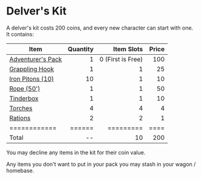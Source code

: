 # Delver's Kit

A delver's kit costs 200 coins, and every new character can start with one. It contains:

| Item                                                                                   | Quantity |        Item Slots | Price |
| -------------------------------------------------------------------------------------- | -------: | ----------------: | ----: |
| [Adventurer's Pack](Individual%20Item%20Cards/Gear/100%20Coins/Adventurer's%20Pack.md) |        1 | 0 (First is Free) |   100 |
| [Grappling Hook](Individual%20Item%20Cards/Gear/25%20Coins/Grappling%20Hook.md)        |        1 |                 1 |    25 |
| [Iron Pitons (10)](Individual%20Item%20Cards/Gear/10%20Coins/Iron%20Piton.md)          |       10 |                 1 |    10 |
| [Rope (50')](Individual%20Item%20Cards/Gear/50%20Coins/Rope%20(50').md)                |        1 |                 1 |    50 |
| [Tinderbox](Individual%20Item%20Cards/Gear/10%20Coins/Tinderbox.md)                    |        1 |                 1 |    10 |
| [Torches](Individual%20Item%20Cards/Gear/1%20Coin/Torch.md)                            |        4 |                 4 |     4 |
| [Rations](Individual%20Item%20Cards/Gear/1%20Coin/Ration.md)                           |        2 |                 2 |     1 |
| ============                                                                           |   ====== |         ========= |  ==== |
| Total                                                                                  |       -- |                10 |   200 |
You may decline any items in the kit for their coin value.

Any items you don't want to put in your pack you may stash in your wagon / homebase.